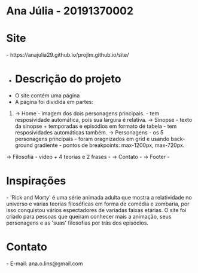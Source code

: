 # Ana Júlia - 20191370002
<h1>Site</h1>
- https://anajulia29.github.io/projlm.github.io/site/

- <h1>Descrição do projeto</h1>
- O site contém uma página
- A página foi dividida em partes:
<ol>
   <li>-> Home - imagem dos dois personagens principais. - tem resposividade automática, pois sua largura é relativa.
   -> Sinopse - texto da sinopse + temporadas e episódios em formato de tabela - tem resposividades automáticas também.
   -> Personagens - os 5 personagens principais - foram oragnizados em grid e usando back-ground gradiente - pontos de          breakpoints: max-1200px, max-720px.</li>
  </ol>
   -> Filosofia - vídeo + 4 teorias e 2 frases - 
   -> Contato - 
   -> Footer - 

 <h1>Inspirações</h1>
- 'Rick and Morty' é uma série animada adulta que mostra a relatividade no universo e várias teorias filosóficas em forma de comédia e zombaria, por isso conquistou vários espectadores de variadas faixas etárias. O site foi criado para pessoas que queiram conhecer mais a animação, seus personagens e as 'suas' filosofias por trás dos episódios.

 <h1>Contato</h1>
- E-mail: ana.o.lins@gmail.com
